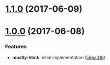 <a name="1.1.0"></a>
# [1.1.0](https://github.com/TylorS167/mostly-html/compare/v1.0.0...v1.1.0) (2017-06-09)



<a name="1.0.0"></a>
# [1.0.0](https://github.com/TylorS167/mostly-html/compare/59ea01b...v1.0.0) (2017-06-08)


### Features

* **mostly-html:** initial implementation ([59ea01b](https://github.com/TylorS167/mostly-html/commit/59ea01b))



